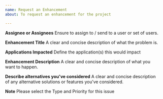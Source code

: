 ```yaml
---
name: Request an Enhancement
about: To request an enhancement for the project

---
```


**Assignee or Assignees**
Ensure to assign to / send to a user or set of users.

**Enhancement Title**
A clear and concise description of what the problem is. 

**Applications Impacted**
Define the application(s) this would impact

**Enhancement Description**
A clear and concise description of what you want to happen.

**Describe alternatives you've considered**
A clear and concise description of any alternative solutions or features you've considered.

**Note**
Please select the Type and Priority for this issue
